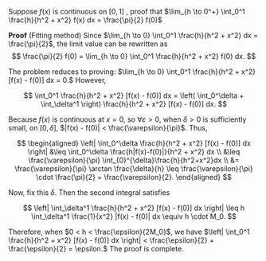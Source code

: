 Suppose $f(x)$ is continuous on $[0,1]$ , proof that $\lim_{h \to 0^+} \int_0^1 \frac{h}{h^2 + x^2} f(x) dx = \frac{\pi}{2} f(0)$

**Proof** (Fitting method) Since $\lim_{h \to 0} \int_0^1 \frac{h}{h^2 + x^2} dx = \frac{\pi}{2}$, the limit value can be rewritten as
$$
\frac{\pi}{2} f(0) = \lim_{h \to 0} \int_0^1 \frac{h}{h^2 + x^2} f(0) dx.
$$

The problem reduces to proving: $\lim_{h \to 0} \int_0^1 \frac{h}{h^2 + x^2} [f(x) - f(0)] dx = 0.$ However,

$$
\int_0^1 \frac{h}{h^2 + x^2} [f(x) - f(0)] dx = \left( \int_0^\delta + \int_\delta^1 \right) \frac{h}{h^2 + x^2} [f(x) - f(0)] dx.
$$

Because $f(x)$ is continuous at $x = 0$, so $\forall \varepsilon > 0$, when $\delta > 0$ is sufficiently small, on $[0, \delta]$, $|f(x) - f(0)| < \frac{\varepsilon}{\pi}$. Thus,

$$
\begin{aligned}
\left| \int_0^\delta \frac{h}{h^2 + x^2} [f(x) - f(0)] dx \right| &\leq \int_0^\delta \frac{h|f(x)-f(0)|}{h^2 + x^2} dx \\
&\leq \frac{\varepsilon}{\pi} \int_{0}^{\delta}\frac{h}{h^2+x^2}dx \\
&= \frac{\varepsilon}{\pi} \arctan \frac{\delta}{h} \leq \frac{\varepsilon}{\pi} \cdot \frac{\pi}{2} = \frac{\varepsilon}{2}.
\end{aligned}
$$

Now, fix this $\delta$. Then the second integral satisfies

$$
\left| \int_\delta^1 \frac{h}{h^2 + x^2} [f(x) - f(0)] dx \right| \leq h \int_\delta^1 \frac{1}{x^2} |f(x) - f(0)| dx \equiv h \cdot M_0.
$$

Therefore, when $0 < h < \frac{\epsilon}{2M_0}$, we have $\left| \int_0^1 \frac{h}{h^2 + x^2} [f(x) - f(0)] dx \right| < \frac{\epsilon}{2} + \frac{\epsilon}{2} = \epsilon.$ The proof is complete.